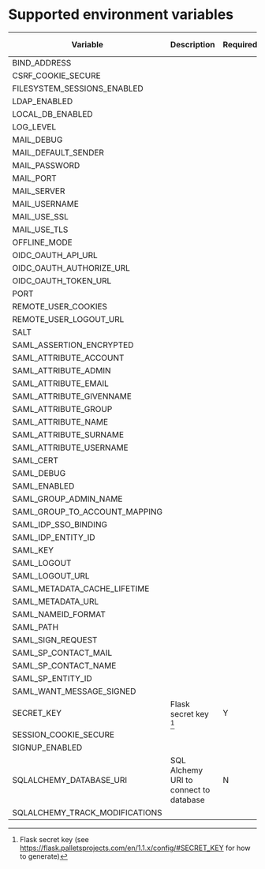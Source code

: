 # Supported environment variables

| Variable | Description | Required | Default value |
| ---------| ----------- | -------- | ------------- |
| BIND_ADDRESS | 
| CSRF_COOKIE_SECURE | 
| FILESYSTEM_SESSIONS_ENABLED | 
| LDAP_ENABLED | 
| LOCAL_DB_ENABLED | 
| LOG_LEVEL | 
| MAIL_DEBUG |
| MAIL_DEFAULT_SENDER | 
| MAIL_PASSWORD | 
| MAIL_PORT | 
| MAIL_SERVER | 
| MAIL_USERNAME | 
| MAIL_USE_SSL | 
| MAIL_USE_TLS | 
| OFFLINE_MODE | 
| OIDC_OAUTH_API_URL |  |  |  |
| OIDC_OAUTH_AUTHORIZE_URL |
| OIDC_OAUTH_TOKEN_URL |  |  |  |
| PORT | 
| REMOTE_USER_COOKIES |
| REMOTE_USER_LOGOUT_URL |
| SALT |
| SAML_ASSERTION_ENCRYPTED |
| SAML_ATTRIBUTE_ACCOUNT | 
| SAML_ATTRIBUTE_ADMIN | 
| SAML_ATTRIBUTE_EMAIL | 
| SAML_ATTRIBUTE_GIVENNAME | 
| SAML_ATTRIBUTE_GROUP | 
| SAML_ATTRIBUTE_NAME | 
| SAML_ATTRIBUTE_SURNAME | 
| SAML_ATTRIBUTE_USERNAME | 
| SAML_CERT | 
| SAML_DEBUG | 
| SAML_ENABLED | 
| SAML_GROUP_ADMIN_NAME | 
| SAML_GROUP_TO_ACCOUNT_MAPPING | 
| SAML_IDP_SSO_BINDING | 
| SAML_IDP_ENTITY_ID | 
| SAML_KEY | 
| SAML_LOGOUT | 
| SAML_LOGOUT_URL | 
| SAML_METADATA_CACHE_LIFETIME | 
| SAML_METADATA_URL | 
| SAML_NAMEID_FORMAT | 
| SAML_PATH | 
| SAML_SIGN_REQUEST | 
| SAML_SP_CONTACT_MAIL | 
| SAML_SP_CONTACT_NAME | 
| SAML_SP_ENTITY_ID | 
| SAML_WANT_MESSAGE_SIGNED | 
| SECRET_KEY   | Flask secret key [^1] | Y | no default |
| SESSION_COOKIE_SECURE | 
| SIGNUP_ENABLED | 
| SQLALCHEMY_DATABASE_URI | SQL Alchemy URI to connect to database | N | no default |
| SQLALCHEMY_TRACK_MODIFICATIONS | 

[^1]: Flask secret key (see https://flask.palletsprojects.com/en/1.1.x/config/#SECRET_KEY for how to generate)
